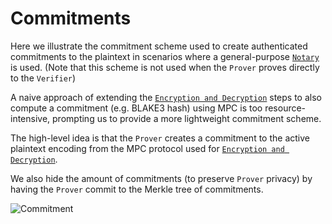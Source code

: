 # Commitments

Here we illustrate the commitment scheme used to create authenticated commitments to the plaintext in scenarios where a general-purpose [`Notary`](/intro.html#tls-verification-with-a-general-purpose-notary) is used. (Note that this scheme is not used when the `Prover` proves directly to the `Verifier`)

A naive approach of extending the [`Encryption and Decryption`](/protocol/mpc-tls/encryption.html) steps to also compute a commitment (e.g. BLAKE3 hash) using MPC is too resource-intensive, prompting us to provide a more lightweight commitment scheme.

The high-level idea is that the `Prover` creates a commitment to the active plaintext encoding from the MPC protocol used for [`Encryption and Decryption`](/protocol/mpc-tls/encryption.html). 

We also hide the amount of commitments (to preserve `Prover` privacy) by having the `Prover` commit to the Merkle tree of commitments.


![Commitment](/diagrams/encoding_commitment.svg)